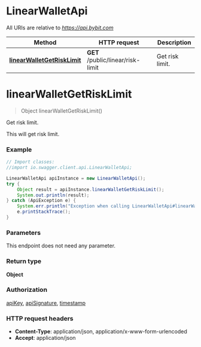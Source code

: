 # LinearWalletApi

All URIs are relative to *https://api.bybit.com*

Method | HTTP request | Description
------------- | ------------- | -------------
[**linearWalletGetRiskLimit**](LinearWalletApi.md#linearWalletGetRiskLimit) | **GET** /public/linear/risk-limit | Get risk limit.


<a name="linearWalletGetRiskLimit"></a>
# **linearWalletGetRiskLimit**
> Object linearWalletGetRiskLimit()

Get risk limit.

This will get risk limit.

### Example
```java
// Import classes:
//import io.swagger.client.api.LinearWalletApi;

LinearWalletApi apiInstance = new LinearWalletApi();
try {
    Object result = apiInstance.linearWalletGetRiskLimit();
    System.out.println(result);
} catch (ApiException e) {
    System.err.println("Exception when calling LinearWalletApi#linearWalletGetRiskLimit");
    e.printStackTrace();
}
```

### Parameters
This endpoint does not need any parameter.

### Return type

**Object**

### Authorization

[apiKey](../README.md#apiKey), [apiSignature](../README.md#apiSignature), [timestamp](../README.md#timestamp)

### HTTP request headers

 - **Content-Type**: application/json, application/x-www-form-urlencoded
 - **Accept**: application/json

